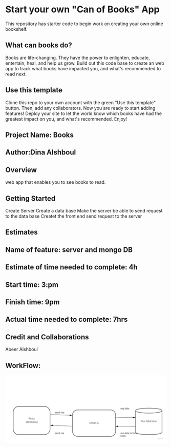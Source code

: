 # Start your own "Can of Books" App

This repository has starter code to begin work on creating your own online bookshelf.

## What can books do?

Books are life-changing. They have the power to enlighten, educate, entertain, heal, and help us grow. Build out this code base to create an web app to track what books have impacted you, and what's recommended to read next.

## Use this template

Clone this repo to your own account with the green "Use this template" button. Then, add any collaborators. Now you are ready to start adding features! Deploy your site to let the world know which books have had the greatest impact on you, and what's recommended. Enjoy!


## Project Name: Books
## Author:Dina Alshboul

## Overview
web app that enables you to see books to read.

## Getting Started
Create Server Create a data base Make the server be able to send request to the data base Createt the front end send request to the server

## Estimates
## Name of feature: server and mongo DB

## Estimate of time needed to complete: 4h

## Start time: 3:pm

## Finish time: 9pm

## Actual time needed to complete: 7hrs

## Credit and Collaborations
Abeer Alshboul

## WorkFlow:
![Workfolw](./src/WorkFlow%20mongo.jpg)